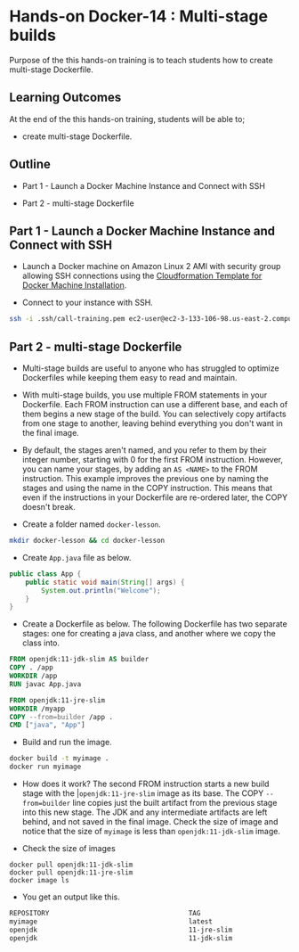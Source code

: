 # Hands-on Docker-14 : Multi-stage builds

Purpose of the this hands-on training is to teach students how to create multi-stage Dockerfile.

## Learning Outcomes

At the end of the this hands-on training, students will be able to;

- create multi-stage Dockerfile.

## Outline

- Part 1 - Launch a Docker Machine Instance and Connect with SSH

- Part 2 - multi-stage Dockerfile

## Part 1 - Launch a Docker Machine Instance and Connect with SSH

- Launch a Docker machine on Amazon Linux 2 AMI with security group allowing SSH connections using the [Cloudformation Template for Docker Machine Installation](../S1A-docker-01-installing-on-ec2-linux2/docker-installation-template.yml).

- Connect to your instance with SSH.

```bash
ssh -i .ssh/call-training.pem ec2-user@ec2-3-133-106-98.us-east-2.compute.amazonaws.com
```

## Part 2 - multi-stage Dockerfile

- Multi-stage builds are useful to anyone who has struggled to optimize Dockerfiles while keeping them easy to read and maintain.

- With multi-stage builds, you use multiple FROM statements in your Dockerfile. Each FROM instruction can use a different base, and each of them begins a new stage of the build. You can selectively copy artifacts from one stage to another, leaving behind everything you don't want in the final image.

- By default, the stages aren't named, and you refer to them by their integer number, starting with 0 for the first FROM instruction. However, you can name your stages, by adding an `AS <NAME>` to the FROM instruction. This example improves the previous one by naming the stages and using the name in the COPY instruction. This means that even if the instructions in your Dockerfile are re-ordered later, the COPY doesn't break.

- Create a folder named `docker-lesson`.

```bash
mkdir docker-lesson && cd docker-lesson
```

- Create `App.java` file as below.

```java
public class App {
    public static void main(String[] args) {
        System.out.println("Welcome");
    }
}
```

- Create a Dockerfile as below. The following Dockerfile has two separate stages: one for creating a java class, and another where we copy the class into.

```Dockerfile
FROM openjdk:11-jdk-slim AS builder   
COPY . /app
WORKDIR /app
RUN javac App.java

FROM openjdk:11-jre-slim
WORKDIR /myapp
COPY --from=builder /app .
CMD ["java", "App"]
```

- Build and run the image.

```bash
docker build -t myimage .
docker run myimage
```

- How does it work? The second FROM instruction starts a new build stage with the |`openjdk:11-jre-slim` image as its base. The COPY `--from=builder` line copies just the built artifact from the previous stage into this new stage. The JDK and any intermediate artifacts are left behind, and not saved in the final image. Check the size of image and notice that the size of `myimage` is less than `openjdk:11-jdk-slim`
image.

- Check the size of images

```
docker pull openjdk:11-jdk-slim
docker pull openjdk:11-jre-slim
docker image ls
```

- You get an output like this.

```bash
REPOSITORY                                   TAG                            IMAGE ID       CREATED         SIZE
myimage                                      latest                         554fd58105d1   15 hours ago    223MB
openjdk                                      11-jre-slim                    764a04af3eff   14 months ago   223MB
openjdk                                      11-jdk-slim                    8e687a82603f   14 months ago   424MB
```